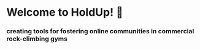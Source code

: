 # Welcome to HoldUp! 👋
### creating tools for fostering online communities in commercial rock-climbing gyms
